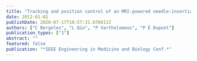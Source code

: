 ```yaml
---
title: "Tracking and position control of an MRI-powered needle-insertion robot"
date: 2012-01-01
publishDate: 2020-07-17T10:57:31.676611Z
authors: ["C Bergeles", "L Qin", "P Vartholomeos", "P E Dupont"]
publication_types: ["1"]
abstract: ""
featured: false
publication: "*IEEE Engineering in Medicine and Biology Conf.*"
---
```


